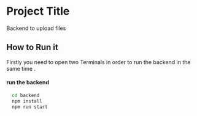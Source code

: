
# Project Title

Backend to upload files


## How to Run it
Firstly you need to open two Terminals in order to run the backend in the same time .

#### run the backend

```bash
  cd backend
  npm install
  npm run start

```



